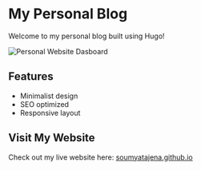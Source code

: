 # My Personal Blog

Welcome to my personal blog built using Hugo!

![Personal Website Dasboard](images/dashboard.jpg)

## Features
- Minimalist design
- SEO optimized
- Responsive layout

## Visit My Website
Check out my live website here: [soumyatajena.github.io](https://soumyatajena.github.io)

